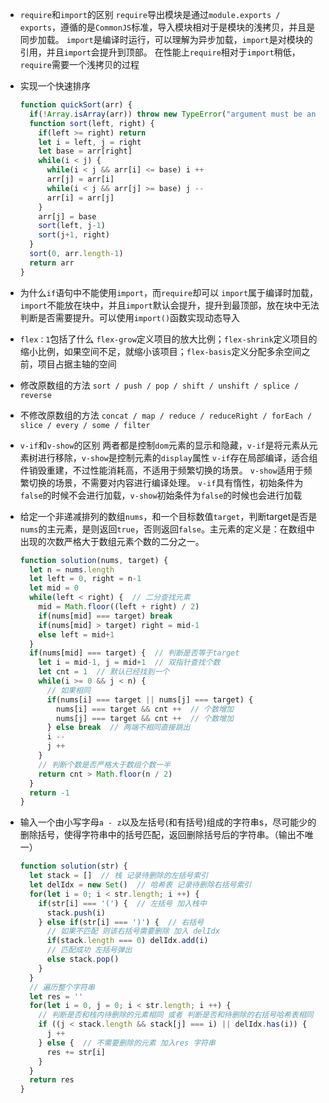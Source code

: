 * `require`和`import`的区别
  `require`导出模块是通过`module.exports / exports`，遵循的是`CommonJS`标准，导入模块相对于是模块的浅拷贝，并且是同步加载。
  `import`是编译时运行，可以理解为异步加载，`import`是对模块的引用，并且`import`会提升到顶部。
  在性能上`require`相对于`import`稍低，`require`需要一个浅拷贝的过程

* 实现一个快速排序

  ```javascript
  function quickSort(arr) {
    if(!Array.isArray(arr)) throw new TypeError("argument must be an array")
    function sort(left, right) {
      if(left >= right) return
      let i = left, j = right
      let base = arr[right]
      while(i < j) {
        while(i < j && arr[i] <= base) i ++
        arr[j] = arr[i]
        while(i < j && arr[j] >= base) j --
        arr[i] = arr[j]
      }
      arr[j] = base
      sort(left, j-1)
      sort(j+1, right)
    }
    sort(0, arr.length-1)
    return arr
  }
  ```

* 为什么`if`语句中不能使用`import`，而`require`却可以
  `import`属于编译时加载，`import`不能放在块中，并且`import`默认会提升，提升到最顶部，放在块中无法判断是否需要提升。可以使用`import()`函数实现动态导入

* `flex：1`包括了什么
  `flex-grow`定义项目的放大比例；`flex-shrink`定义项目的缩小比例，如果空间不足，就缩小该项目；`flex-basis`定义分配多余空间之前，项目占据主轴的空间

* 修改原数组的方法
  `sort / push / pop / shift / unshift / splice / reverse`

* 不修改原数组的方法
  `concat / map / reduce / reduceRight / forEach / slice / every / some / filter`

* `v-if`和`v-show`的区别
  两者都是控制`dom`元素的显示和隐藏，`v-if`是将元素从元素树进行移除，`v-show`是控制元素的`display`属性
  `v-if`存在局部编译，适合组件销毁重建，不过性能消耗高，不适用于频繁切换的场景。
  `v-show`适用于频繁切换的场景，不需要对内容进行编译处理。
  `v-if`具有惰性，初始条件为`false`的时候不会进行加载，`v-show`初始条件为`false`的时候也会进行加载

* 给定一个非递减排列的数组`nums`，和一个目标数值`target`，判断target是否是`nums`的主元素，是则返回`true`，否则返回`false`。主元素的定义是：在数组中出现的次数严格大于数组元素个数的二分之一。

  ```javascript
  function solution(nums, target) {
    let n = nums.length
    let left = 0, right = n-1
    let mid = 0
    while(left < right) {  // 二分查找元素
      mid = Math.floor((left + right) / 2)
      if(nums[mid] === target) break
      if(nums[mid] > target) right = mid-1
      else left = mid+1
    }
    if(nums[mid] === target) {  // 判断是否等于target
      let i = mid-1, j = mid+1  // 双指针查找个数
      let cnt = 1  // 默认已经找到一个
      while(i >= 0 && j < n) {
        // 如果相同
        if(nums[i] === target || nums[j] === target) {
          nums[i] === target && cnt ++  // 个数增加
          nums[j] === target && cnt ++  // 个数增加
        } else break  // 两端不相同直接跳出
        i --
        j ++
      }
      // 判断个数是否严格大于数组个数一半
      return cnt > Math.floor(n / 2)
    }
    return -1
  }
  ```

* 输入一个由小写字母`a - z`以及左括号(和有括号)组成的字符串s，尽可能少的删除括号，使得字符串中的括号匹配，返回删除括号后的字符串。（输出不唯一）

  ```javascript
  function solution(str) {
    let stack = []  // 栈 记录待删除的左括号索引
    let delIdx = new Set()  // 哈希表 记录待删除右括号索引
    for(let i = 0; i < str.length; i ++) {
      if(str[i] === '(') {  // 左括号 加入栈中
        stack.push(i)
      } else if(str[i] === ')') {  // 右括号
        // 如果不匹配 则该右括号需要删除 加入 delIdx
        if(stack.length === 0) delIdx.add(i)
        // 匹配成功 左括号弹出
        else stack.pop()
      }
    }
    // 遍历整个字符串
    let res = ''
    for(let i = 0, j = 0; i < str.length; i ++) {
      // 判断是否和栈内待删除的元素相同 或者 判断是否和待删除的右括号哈希表相同
      if ((j < stack.length && stack[j] === i) || delIdx.has(i)) {
        j ++
      } else {  // 不需要删除的元素 加入res 字符串
        res += str[i]
      }
    }
    return res
  }
  ```

  